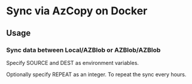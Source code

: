 # Sync via AzCopy on Docker

## Usage

### Sync data between Local/AZBlob or AZBlob/AZBlob

Specify SOURCE and DEST as environment variables.

Optionally specify REPEAT as an integer. To repeat the sync every <integer> hours.
